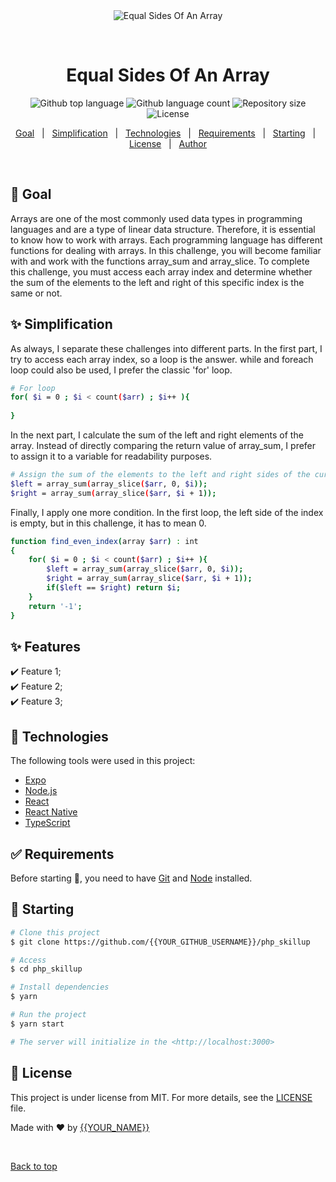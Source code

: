 <div align="center" id="top"> 
  <img src="./.github/app.gif" alt="Equal Sides Of An Array" />

  &#xa0;

  <!-- <a href="https://php_skillup.netlify.app">Demo</a> -->
</div>

<h1 align="center">Equal Sides Of An Array</h1>

<p align="center">
  <img alt="Github top language" src="https://img.shields.io/github/languages/top/faridhaghgooyan/programming-challenges?color=56BEB8">

  <img alt="Github language count" src="https://img.shields.io/github/languages/count/faridhaghgooyan/programming-challenges?color=56BEB8">

  <img alt="Repository size" src="https://img.shields.io/github/repo-size/faridhaghgooyan/programming-challenges?color=56BEB8">

  <img alt="License" src="https://img.shields.io/github/license/faridhaghgooyan/programming-challenges?color=56BEB8">

  <!-- <img alt="Github issues" src="https://img.shields.io/github/issues/faridhaghgooyan/programming-challenges?color=56BEB8" /> -->

  <!-- <img alt="Github forks" src="https://img.shields.io/github/forks/faridhaghgooyan/programming-challenges?color=56BEB8" /> -->

  <!-- <img alt="Github stars" src="https://img.shields.io/github/stars/faridhaghgooyan/programming-challenges?color=56BEB8" /> -->
</p>

<!-- Status -->

<!-- <h4 align="center"> 
	🚧  Php_skillup 🚀 Under construction...  🚧
</h4> 

<hr> -->

<p align="center">
  <a href="#dart-about">Goal</a> &#xa0; | &#xa0; 
  <a href="#sparkles-features">Simplification</a> &#xa0; | &#xa0;
  <a href="#rocket-technologies">Technologies</a> &#xa0; | &#xa0;
  <a href="#white_check_mark-requirements">Requirements</a> &#xa0; | &#xa0;
  <a href="#checkered_flag-starting">Starting</a> &#xa0; | &#xa0;
  <a href="#memo-license">License</a> &#xa0; | &#xa0;
  <a href="https://github.com/{{YOUR_GITHUB_USERNAME}}" target="_blank">Author</a>
</p>

<br>

## :dart: Goal ##

Arrays are one of the most commonly used data types in programming languages and are a type of linear data structure. Therefore, it is essential to know how to work with arrays. Each programming language has different functions for dealing with arrays. In this challenge, you will become familiar with and work with the functions array_sum and array_slice. To complete this challenge, you must access each array index and determine whether the sum of the elements to the left and right of this specific index is the same or not.

## :sparkles: Simplification ##

As always, I separate these challenges into different parts. In the first part, I try to access each array index, so a loop is the answer. while and foreach loop could also be used, I prefer the classic 'for' loop.

```bash
# For loop
for( $i = 0 ; $i < count($arr) ; $i++ ){
    
}
```

In the next part, I calculate the sum of the left and right elements of the array. Instead of directly comparing the return value of array_sum, I prefer to assign it to a variable for readability purposes.

```bash
# Assign the sum of the elements to the left and right sides of the current index to a variable.
$left = array_sum(array_slice($arr, 0, $i));
$right = array_sum(array_slice($arr, $i + 1));
```

 Finally, I apply one more condition. In the first loop, the left side of the index is empty, but in this challenge, it has to mean 0.
```bash
function find_even_index(array $arr) : int
{
    for( $i = 0 ; $i < count($arr) ; $i++ ){
        $left = array_sum(array_slice($arr, 0, $i));
        $right = array_sum(array_slice($arr, $i + 1));
        if($left == $right) return $i;
    }
    return '-1';
}

```



## :sparkles: Features ##

:heavy_check_mark: Feature 1;\
:heavy_check_mark: Feature 2;\
:heavy_check_mark: Feature 3;

## :rocket: Technologies ##

The following tools were used in this project:

- [Expo](https://expo.io/)
- [Node.js](https://nodejs.org/en/)
- [React](https://pt-br.reactjs.org/)
- [React Native](https://reactnative.dev/)
- [TypeScript](https://www.typescriptlang.org/)

## :white_check_mark: Requirements ##

Before starting :checkered_flag:, you need to have [Git](https://git-scm.com) and [Node](https://nodejs.org/en/) installed.

## :checkered_flag: Starting ##

```bash
# Clone this project
$ git clone https://github.com/{{YOUR_GITHUB_USERNAME}}/php_skillup

# Access
$ cd php_skillup

# Install dependencies
$ yarn

# Run the project
$ yarn start

# The server will initialize in the <http://localhost:3000>
```

## :memo: License ##

This project is under license from MIT. For more details, see the [LICENSE](LICENSE.md) file.


Made with :heart: by <a href="https://github.com/{{YOUR_GITHUB_USERNAME}}" target="_blank">{{YOUR_NAME}}</a>

&#xa0;

<a href="#top">Back to top</a>
